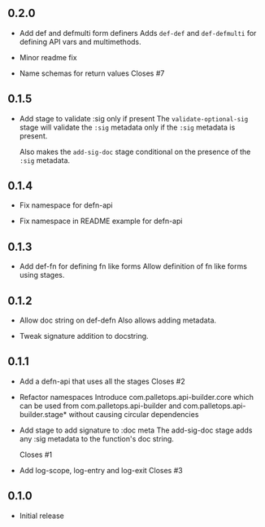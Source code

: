 ## 0.2.0

- Add def and defmulti form definers
  Adds `def-def` and `def-defmulti` for defining API vars and multimethods.

- Minor readme fix

- Name schemas for return values
  Closes #7

## 0.1.5

- Add stage to validate :sig only if present
  The `validate-optional-sig` stage will validate the `:sig` metadata only 
  if the `:sig` metadata is present.

  Also makes the `add-sig-doc` stage conditional on the presence of the
  `:sig` metadata.

## 0.1.4

- Fix namespace for defn-api

- Fix namespace in README example for defn-api

## 0.1.3

- Add def-fn for defining fn like forms
  Allow definition of fn like forms using stages.

## 0.1.2

- Allow doc string on def-defn
  Also allows adding metadata.

- Tweak signature addition to docstring.

## 0.1.1

- Add a defn-api that uses all the stages
  Closes #2

- Refactor namespaces
  Introduce com.palletops.api-builder.core which can be used from
  com.palletops.api-builder and com.palletops.api-builder.stage* without
  causing circular dependencies

- Add stage to add signature to :doc meta
  The add-sig-doc stage adds any :sig metadata to the function's doc string.

  Closes #1

- Add log-scope, log-entry and log-exit
  Closes #3

## 0.1.0

- Initial release
